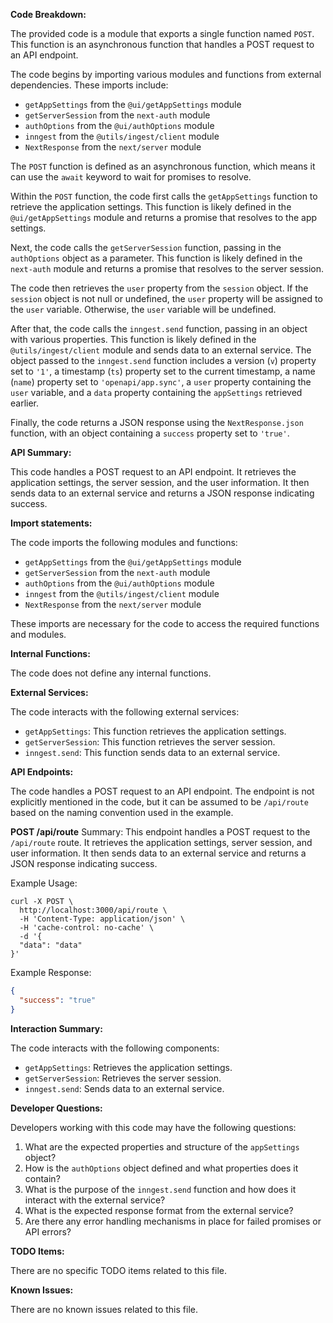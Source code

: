 **Code Breakdown:**

The provided code is a module that exports a single function named `POST`. This function is an asynchronous function that handles a POST request to an API endpoint. 

The code begins by importing various modules and functions from external dependencies. These imports include:
- `getAppSettings` from the `@ui/getAppSettings` module
- `getServerSession` from the `next-auth` module
- `authOptions` from the `@ui/authOptions` module
- `inngest` from the `@utils/ingest/client` module
- `NextResponse` from the `next/server` module

The `POST` function is defined as an asynchronous function, which means it can use the `await` keyword to wait for promises to resolve. 

Within the `POST` function, the code first calls the `getAppSettings` function to retrieve the application settings. This function is likely defined in the `@ui/getAppSettings` module and returns a promise that resolves to the app settings.

Next, the code calls the `getServerSession` function, passing in the `authOptions` object as a parameter. This function is likely defined in the `next-auth` module and returns a promise that resolves to the server session.

The code then retrieves the `user` property from the `session` object. If the `session` object is not null or undefined, the `user` property will be assigned to the `user` variable. Otherwise, the `user` variable will be undefined.

After that, the code calls the `inngest.send` function, passing in an object with various properties. This function is likely defined in the `@utils/ingest/client` module and sends data to an external service. The object passed to the `inngest.send` function includes a version (`v`) property set to `'1'`, a timestamp (`ts`) property set to the current timestamp, a name (`name`) property set to `'openapi/app.sync'`, a `user` property containing the `user` variable, and a `data` property containing the `appSettings` retrieved earlier.

Finally, the code returns a JSON response using the `NextResponse.json` function, with an object containing a `success` property set to `'true'`.

**API Summary:**

This code handles a POST request to an API endpoint. It retrieves the application settings, the server session, and the user information. It then sends data to an external service and returns a JSON response indicating success.

**Import statements:**

The code imports the following modules and functions:
- `getAppSettings` from the `@ui/getAppSettings` module
- `getServerSession` from the `next-auth` module
- `authOptions` from the `@ui/authOptions` module
- `inngest` from the `@utils/ingest/client` module
- `NextResponse` from the `next/server` module

These imports are necessary for the code to access the required functions and modules.

**Internal Functions:**

The code does not define any internal functions.

**External Services:**

The code interacts with the following external services:
- `getAppSettings`: This function retrieves the application settings.
- `getServerSession`: This function retrieves the server session.
- `inngest.send`: This function sends data to an external service.

**API Endpoints:**

The code handles a POST request to an API endpoint. The endpoint is not explicitly mentioned in the code, but it can be assumed to be `/api/route` based on the naming convention used in the example.

**POST /api/route**
Summary: This endpoint handles a POST request to the `/api/route` route. It retrieves the application settings, server session, and user information. It then sends data to an external service and returns a JSON response indicating success.

Example Usage:
```
curl -X POST \
  http://localhost:3000/api/route \
  -H 'Content-Type: application/json' \
  -H 'cache-control: no-cache' \
  -d '{
  "data": "data"
}'
```

Example Response:
```json
{
  "success": "true"
}
```

**Interaction Summary:**

The code interacts with the following components:
- `getAppSettings`: Retrieves the application settings.
- `getServerSession`: Retrieves the server session.
- `inngest.send`: Sends data to an external service.

**Developer Questions:**

Developers working with this code may have the following questions:
1. What are the expected properties and structure of the `appSettings` object?
2. How is the `authOptions` object defined and what properties does it contain?
3. What is the purpose of the `inngest.send` function and how does it interact with the external service?
4. What is the expected response format from the external service?
5. Are there any error handling mechanisms in place for failed promises or API errors?

**TODO Items:**

There are no specific TODO items related to this file.

**Known Issues:**

There are no known issues related to this file.